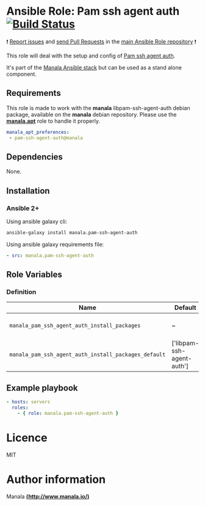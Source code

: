 # Ansible Role: Pam ssh agent auth [![Build Status](https://travis-ci.org/manala/ansible-role-pam-ssh-agent-auth.svg?branch=master)](https://travis-ci.org/manala/ansible-role-pam-ssh-agent-auth)

:exclamation: [Report issues](https://github.com/manala/ansible-roles/issues) and [send Pull Requests](https://github.com/manala/ansible-roles/pulls) in the [main Ansible Role repository](https://github.com/manala/ansible-roles) :exclamation:

This role will deal with the setup and config of [Pam ssh agent auth](http://pamsshagentauth.sourceforge.net/).

It's part of the [Manala Ansible stack](http://www.manala.io) but can be used as a stand alone component.

## Requirements

This role is made to work with the __manala__ libpam-ssh-agent-auth debian package, available on the __manala__ debian repository. Please use the [**manala.apt**](https://galaxy.ansible.com/manala/apt/) role to handle it properly.

```yaml
manala_apt_preferences:
 - pam-ssh-agent-auth@manala
```

## Dependencies

None.

## Installation

### Ansible 2+

Using ansible galaxy cli:

```bash
ansible-galaxy install manala.pam-ssh-agent-auth
```

Using ansible galaxy requirements file:

```yaml
- src: manala.pam-ssh-agent-auth
```

## Role Variables

### Definition

| Name                                                | Default                    | Type    | Description                            |
| ---------------------------------------------------- | ------------------------- | ------- | -------------------------------------- |
| `manala_pam_ssh_agent_auth_install_packages`         | ~                         | Array   | Dependency packages to install         |
| `manala_pam_ssh_agent_auth_install_packages_default` | ['libpam-ssh-agent-auth'] | Array   | Default dependency packages to install |

## Example playbook

```yaml
- hosts: servers
  roles:
    - { role: manala.pam-ssh-agent-auth }
```

# Licence

MIT

# Author information

Manala [**(http://www.manala.io/)**](http://www.manala.io)
